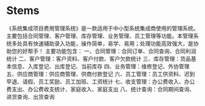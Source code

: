 # Stems
 《系统集成项目费用管理系统》是一款适用于中小型系统集成商使用的管理系统。主要包括合同管理、客户管理、库存管理、业务管理、员工管理等功能。本管理系统多处具有快速辅助录入功能，操作简单，易学、易用；处理功能高效强大，是协助您的好帮手！ 主要功能包含： 一、合同管理：合同订单、合同查询、合同利润统计 二、客户管理：客户资料、客户付款、客户欠款统计 三、库存管理：货品基本信息、入库登记、出库登记、当前库存 四、业务管理：维修登记、外协管理 五、供应商管理：供应商管理、供商付款登记 六、员工管理：员工供资料、迟到早退、请假、员工奖励、员工加班、工资统计 七、收支管理：办公费收入、办公费支出、办公费收支统计、家庭收入、家庭支出 八、统计查询：合同期间查询、进货查询、出货查询
